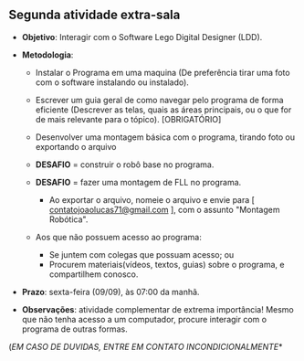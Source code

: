 ## Segunda atividade extra-sala


- **Objetivo**: Interagir com o Software Lego Digital Designer (LDD).

- **Metodologia**:
	- Instalar o Programa em uma maquina (De preferência tirar uma foto com o software instalando ou instalado).
	- Escrever um guia geral de como navegar pelo programa de forma eficiente (Descrever as telas, quais as áreas principais, ou o que for de mais relevante para o tópico). [OBRIGATÓRIO]
	- Desenvolver uma montagem básica com o programa, tirando foto ou exportando o arquivo
	- __**DESAFIO**__ = construir o robô base no programa.
	- __**DESAFIO**__ = fazer uma montagem de FLL no programa.
		- Ao exportar o arquivo, nomeie o arquivo e envie para [ contatojoaolucas71@gmail.com ], com o assunto "Montagem Robótica".

	- Aos que não possuem acesso ao programa:
		- Se juntem com colegas que possuam acesso; ou
		- Procurem materiais(vídeos, textos, guias) sobre o programa, e compartilhem conosco.

- **Prazo**: sexta-feira (09/09), às 07:00 da manhã. 

- **Observações**: atividade complementar de extrema importância! Mesmo que não tenha acesso a um computador, procure interagir com o programa de outras formas.

(*EM CASO DE DUVIDAS, ENTRE EM CONTATO _INCONDICIONALMENTE_**